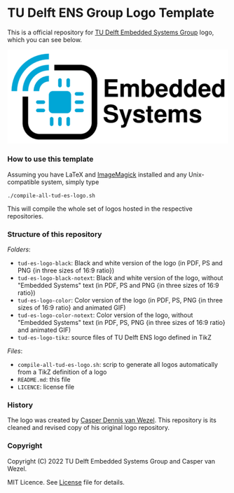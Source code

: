 # TU Delft ENS Group Logo Template

This is a official repository for [TU Delft Embedded Systems Group](http://www.es.ewi.tudelft.nl) logo, which you can see below.

![TU Delft ENS Logo](tud-es-logo-color/tud-es-logo-color-720p.png)

### How to use this template

Assuming you have LaTeX and [ImageMagick](https://imagemagick.org/) installed and any Unix-compatible system, simply type

```
./compile-all-tud-es-logo.sh 
```

This will compile the whole set of logos hosted in the respective repositories.

### Structure of this repository

_Folders_:

- `tud-es-logo-black`: Black and white version of the logo (in PDF, PS and PNG {in three sizes of 16:9 ratio})
- `tud-es-logo-black-notext`: Black and white version of the logo, without "Embedded Systems" text (in PDF, PS and PNG {in three sizes of 16:9 ratio})
- `tud-es-logo-color`: Color version of the logo (in PDF, PS, PNG {in three sizes of 16:9 ratio} and animated GIF)
- `tud-es-logo-color-notext`: Color version of the logo, without "Embedded Systems" text (in PDF, PS, PNG {in three sizes of 16:9 ratio} and animated GIF)
- `tud-es-logo-tikz`: source files of TU Delft ENS logo defined in TikZ

_Files_:

- `compile-all-tud-es-logo.sh`: scrip to generate all logos automatically from a TikZ definition of a logo
- `README.md`: this file
- `LICENCE`: license file

### History

The logo was created by [Casper Dennis van Wezel](https://github.com/12casper3/). This repository is its cleaned and revised copy of his original logo repository.

### Copyright

Copyright (C) 2022 TU Delft Embedded Systems Group and Casper van Wezel.

MIT Licence. See [License](https://github.com/TUDSSL/TUD_ENS_MSc_Thesis_Template/blob/master/LICENSE) file for details.